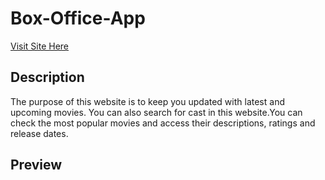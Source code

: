 # Box-Office-App
[Visit Site Here](https://leflx-light.github.io/Box-Office-App/#/)

## Description
The purpose of this website is to keep you updated with latest and upcoming movies. You can also search for cast in this website.You can check the most popular movies and access their descriptions, ratings and release dates. 

## Preview
